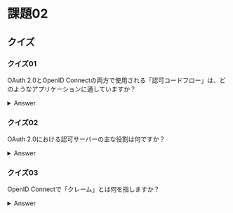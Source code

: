 # 課題02

## クイズ

### クイズ01

OAuth 2.0とOpenID Connectの両方で使用される「認可コードフロー」は、どのようなアプリケーションに適していますか？

<details><summary>Answer</summary>

サーバーサイドアプリケーション

</details>

### クイズ02

OAuth 2.0における認可サーバーの主な役割は何ですか？

<details><summary>Answer</summary>

アクセストークンを発行する

</details>

### クイズ03

OpenID Connectで「クレーム」とは何を指しますか？  

<details><summary>Answer</summary>

ユーザーに関する情報

</details>
